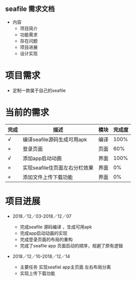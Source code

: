 ## seafile 需求文档

  - 内容
    - 项目简介
    - 功能需求
    - 存在问题
    - 项目进展
    - 设计实现

# 项目需求
  - 定制一款属于自己的seafile
  
# 当前的需求
|完成|描述|模块|完成度|
|---|---|---|---|
|√| 编译seafile源码生成可用apk |编译|100%|
|×| 登录页面 |页面|60%|
|√| 添加app启动动画|界面|100%|
|×| 实现seafile住页面左右分栏效果|界面|0%|
|×| 添加文件上传下载功能|界面|0%|



# 项目进展
  - 2018／12／03-2018／12／07
    - 完成seafile 源码编译 ，生成可用apk
    - 完成app启动动画的实现
    - 完成登录页面的布局的重构
    - 完成了seafile app 页面启动的顺序，规避了原有逻辑
    
    
    
  - 2018／12／10-2018／12／14
    - 主要任务 实现seafiel app主页面 左右布局分离
    - 实现上传下载功能
